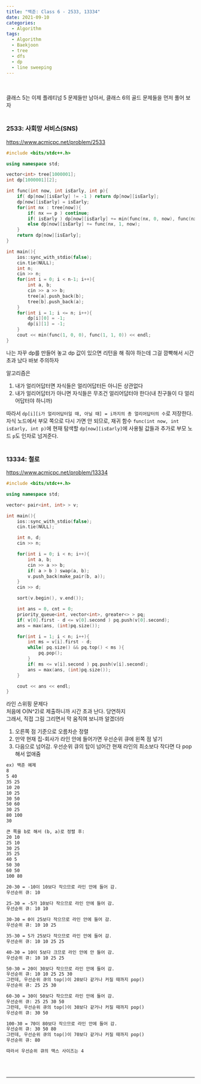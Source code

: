 ```yaml
---
title: "백준: Class 6 - 2533, 13334"
date: 2021-09-10
categories:
  - Algorithm
tags:
  - Algorithm
  - Baekjoon
  - tree
  - dfs
  - dp
  - line sweeping
---
```


<br></br>
클래스 5는 이제 플레티넘 5 문제들만 남아서, 클래스 6의 골드 문제들을 먼저 풀어 보자
<br></br>

### 2533: 사회망 서비스(SNS)
https://www.acmicpc.net/problem/2533
```cpp
#include <bits/stdc++.h>

using namespace std;

vector<int> tree[1000001];
int dp[1000001][2];

int func(int now, int isEarly, int p){
    if( dp[now][isEarly] != -1 ) return dp[now][isEarly];
    dp[now][isEarly] = isEarly;
    for(int nx : tree[now]){
        if( nx == p ) continue;
        if( isEarly ) dp[now][isEarly] += min(func(nx, 0, now), func(nx, 1, now));
        else dp[now][isEarly] += func(nx, 1, now);
    }
    return dp[now][isEarly];
}

int main(){
    ios::sync_with_stdio(false);
    cin.tie(NULL);
    int n;
    cin >> n;
    for(int i = 0; i < n-1; i++){
        int a, b;
        cin >> a >> b;
        tree[a].push_back(b);
        tree[b].push_back(a);
    }
    for(int i = 1; i <= n; i++){
        dp[i][0] = -1;
        dp[i][1] = -1;
    }
    cout << min(func(1, 0, 0), func(1, 1, 0)) << endl;
}
```
나는 자꾸 dp를 만들어 놓고 dp 값이 있으면 리턴을 해 줘야 하는데 그걸 깜빡해서 시간 초과 났다 바보 주의하자  

알고리즘은
1. 내가 얼리어답터면 자식들은 얼리어답터든 아니든 상관없다
2. 내가 얼리어답터가 아니면 자식들은 무조건 얼리어답터야 한다(내 친구들이 다 얼리어답터야 하니까)

따라서 `dp[i][i가 얼리어답터일 때, 아닐 때] = i까지의 총 얼리어답터의 수`로 저장한다.  
자식 노드에서 부모 쪽으로 다시 가면 안 되므로, 재귀 함수 `func(int now, int isEarly, int p)`에 현재 탐색할 `dp[now][isEarly]`에 사용될 값들과 추가로 부모 노드 `p`도 인자로 넘겨준다.
<br></br>

### 13334: 철로
https://www.acmicpc.net/problem/13334
```cpp
#include <bits/stdc++.h>

using namespace std;

vector< pair<int, int> > v;

int main(){
    ios::sync_with_stdio(false);
    cin.tie(NULL);

    int n, d;
    cin >> n;

    for(int i = 0; i < n; i++){
        int a, b;
        cin >> a >> b;
        if( a > b ) swap(a, b);
        v.push_back(make_pair(b, a));
    }
    cin >> d;

    sort(v.begin(), v.end());

    int ans = 0, cnt = 0;
    priority_queue<int, vector<int>, greater<> > pq;
    if( v[0].first - d <= v[0].second ) pq.push(v[0].second);
    ans = max(ans, (int)pq.size());

    for(int i = 1; i < n; i++){
        int ms = v[i].first - d;
        while( pq.size() && pq.top() < ms ){
            pq.pop();
        }
        if( ms <= v[i].second ) pq.push(v[i].second);
        ans = max(ans, (int)pq.size());
    }

    cout << ans << endl;
}
```
라인 스위핑 문제다  
처음에 O(N^2)로 제출하니까 시간 초과 난다. 당연하지  
그래서, 직접 그림 그리면서 막 움직여 보니까 알겠더라  
1. 오른쪽 점 기준으로 오름차순 정렬
2. 만약 현재 집-회사가 라인 안에 들어가면 우선순위 큐에 왼쪽 점 넣기
3. 다음으로 넘어감. 우선순위 큐의 탑이 넘어간 현재 라인의 최소보다 작다면 다 pop해서 없애줌
```md
ex) 백준 예제
8
5 40
35 25
10 20
10 25
30 50
50 60
30 25
80 100
30

큰 쪽을 b로 해서 (b, a)로 정렬 후:
20 10
25 10
30 25
35 25
40 5
50 30
60 50
100 80

20-30 = -10이 10보다 작으므로 라인 안에 들어 감.
우선순위 큐: 10

25-30 = -5가 10보다 작으므로 라인 안에 들어 감.
우선순위 큐: 10 10

30-30 = 0이 25보다 작으므로 라인 안에 들어 감.
우선순위 큐: 10 10 25

35-30 = 5가 25보다 작으므로 라인 안에 들어 감.
우선순위 큐: 10 10 25 25

40-30 = 10이 5보다 크므로 라인 안에 안 들어 감.
우선순위 큐: 10 10 25 25

50-30 = 20이 30보다 작으므로 라인 안에 들어 감.
우선순위 큐: 10 10 25 25 30
그런데, 우선순위 큐의 top()이 20보다 같거나 커질 때까지 pop()
우선순위 큐: 25 25 30

60-30 = 30이 50보다 작으므로 라인 안에 들어 감.
우선순위 큐: 25 25 30 50
그런데, 우선순위 큐의 top()이 30보다 같거나 커질 때까지 pop()
우선순위 큐: 30 50

100-30 = 70이 80보다 작으므로 라인 안에 들어 감.
우선순위 큐: 30 50 80
그런데, 우선순위 큐의 top()이 70보다 같거나 커질 때까지 pop()
우선순위 큐: 80

따라서 우선순위 큐의 맥스 사이즈는 4
```
<br></br>

---

<br></br>
